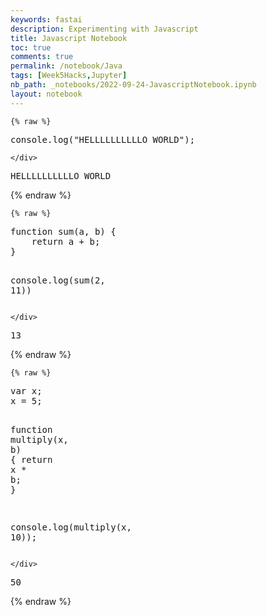 ```yaml
---
keywords: fastai
description: Experimenting with Javascript
title: Javascript Notebook
toc: true
comments: true
permalink: /notebook/Java
tags: [Week5Hacks,Jupyter]
nb_path: _notebooks/2022-09-24-JavascriptNotebook.ipynb
layout: notebook
---
```


<!--
#################################################
### THIS FILE WAS AUTOGENERATED! DO NOT EDIT! ###
#################################################
# file to edit: _notebooks/2022-09-24-JavascriptNotebook.ipynb
-->

<div class="container" id="notebook-container">
        
    {% raw %}
    
<div class="cell border-box-sizing code_cell rendered">
<div class="input">

<div class="inner_cell">
    <div class="input_area">
<div class=" highlight hl-javascript"><pre><span></span><span class="nx">console</span><span class="p">.</span><span class="nx">log</span><span class="p">(</span><span class="s2">&quot;HELLLLLLLLLLO WORLD&quot;</span><span class="p">);</span>
</pre></div>

    </div>
</div>
</div>

<div class="output_wrapper">
<div class="output">

<div class="output_area">

<div class="output_subarea output_stream output_stdout output_text">
<pre>HELLLLLLLLLLO WORLD
</pre>
</div>
</div>

</div>
</div>

</div>
    {% endraw %}

    {% raw %}
    
<div class="cell border-box-sizing code_cell rendered">
<div class="input">

<div class="inner_cell">
    <div class="input_area">
<div class=" highlight hl-javascript"><pre><span></span><span class="kd">function</span> <span class="nx">sum</span><span class="p">(</span><span class="nx">a</span><span class="p">,</span> <span class="nx">b</span><span class="p">)</span> <span class="p">{</span>
    <span class="k">return</span> <span class="nx">a</span> <span class="o">+</span> <span class="nx">b</span><span class="p">;</span>
<span class="p">}</span>

<span class="nx">console</span><span class="p">.</span><span class="nx">log</span><span class="p">(</span><span class="nx">sum</span><span class="p">(</span><span class="mf">2</span><span class="p">,</span> <span class="mf">11</span><span class="p">))</span>
</pre></div>

    </div>
</div>
</div>

<div class="output_wrapper">
<div class="output">

<div class="output_area">

<div class="output_subarea output_stream output_stdout output_text">
<pre>13
</pre>
</div>
</div>

</div>
</div>

</div>
    {% endraw %}

    {% raw %}
    
<div class="cell border-box-sizing code_cell rendered">
<div class="input">

<div class="inner_cell">
    <div class="input_area">
<div class=" highlight hl-javascript"><pre><span></span><span class="kd">var</span> <span class="nx">x</span><span class="p">;</span>
<span class="nx">x</span> <span class="o">=</span> <span class="mf">5</span><span class="p">;</span>

<span class="kd">function</span> <span class="nx">multiply</span><span class="p">(</span><span class="nx">x</span><span class="p">,</span> <span class="nx">b</span><span class="p">)</span> <span class="p">{</span>
    <span class="k">return</span> <span class="nx">x</span> <span class="o">*</span> <span class="nx">b</span><span class="p">;</span>
<span class="p">}</span>

<span class="nx">console</span><span class="p">.</span><span class="nx">log</span><span class="p">(</span><span class="nx">multiply</span><span class="p">(</span><span class="nx">x</span><span class="p">,</span> <span class="mf">10</span><span class="p">));</span>
</pre></div>

    </div>
</div>
</div>

<div class="output_wrapper">
<div class="output">

<div class="output_area">

<div class="output_subarea output_stream output_stdout output_text">
<pre>50
</pre>
</div>
</div>

</div>
</div>

</div>
    {% endraw %}

</div>
 

